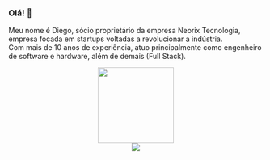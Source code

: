 ### Olá! 👋

Meu nome é Diego, sócio proprietário da empresa Neorix Tecnologia, empresa focada em startups voltadas a revolucionar a indústria. <br>
Com mais de 10 anos de experiência, atuo principalmente como engenheiro de software e hardware, além de demais (Full Stack). <br>

<!-- CARDS -->
<div align="center">
  <img height="150px" src="https://github-readme-stats-git-master-diegoff.vercel.app/api?username=diegoff&show_icons=true&theme=dark&include_all_commits=true&count_private=true&exclude_repo=github-readme-stats"/>
  <!--<img height="150px" src="https://github-readme-stats-git-master-diegoff.vercel.app/api/top-langs/?username=diegoff&role=OWNER,ORGANIZATION_MEMBER,COLLABORATOR&layout=compact&langs_count=10&theme=dark&exclude_repo=github-readme-stats"/>
</div>-->
<br>
<!-- REDES SOCIAIS -->
<div align="center">
  <a href="https://www.linkedin.com/in/diego-fonseca-58a09a162" target="_blank"><img src="https://img.shields.io/badge/-LinkedIn-%230077B5?style=for-the-badge&logo=linkedin&logoColor=white" target="_blank"></a>
</div>
